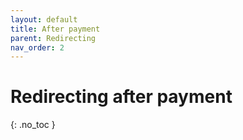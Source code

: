 ```yaml
---
layout: default
title: After payment
parent: Redirecting
nav_order: 2
---
```


# Redirecting after payment
{: .no_toc }
